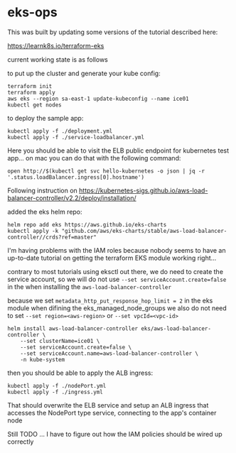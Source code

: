 # eks-ops

This was built by updating some versions of the tutorial described here:

https://learnk8s.io/terraform-eks

current working state is as follows

to put up the cluster and generate your kube config:

```
terraform init
terraform apply
aws eks --region sa-east-1 update-kubeconfig --name ice01
kubectl get nodes
```

to deploy the sample app:

```
kubectl apply -f ./deployment.yml
kubectl apply -f ./service-loadbalancer.yml
```

Here you should be able to visit the ELB public endpoint for kubernetes test
app... on mac you can do that with the following command:

```
open http://$(kubectl get svc hello-kubernetes -o json | jq -r '.status.loadBalancer.ingress[0].hostname')
```

Following instruction on https://kubernetes-sigs.github.io/aws-load-balancer-controller/v2.2/deploy/installation/

added the eks helm repo:

```
helm repo add eks https://aws.github.io/eks-charts
kubectl apply -k "github.com/aws/eks-charts/stable/aws-load-balancer-controller//crds?ref=master"
```

I'm having problems with the IAM roles because nobody seems to have an
up-to-date tutorial on getting the terraform EKS module working right...

contrary to most tutorials using eksctl out there, we do need to create the
service account, so we will do not use `--set serviceAccount.create=false`
in the when installing the `aws-load-balancer-controller`

because we set `metadata_http_put_response_hop_limit = 2` in the eks module when
difining the eks_managed_node_groups we also do not need to set
`--set region=<aws-region>` or `--set vpcId=<vpc-id>`

```
helm install aws-load-balancer-controller eks/aws-load-balancer-controller \
    --set clusterName=ice01 \
    --set serviceAccount.create=false \
    --set serviceAccount.name=aws-load-balancer-controller \
    -n kube-system
```

then you should be able to apply the ALB ingress:

```
kubectl apply -f ./nodePort.yml
kubectl apply -f ./ingress.yml
```

That should overwrite the ELB service and setup an ALB ingress that accesses the
NodePort type service, connecting to the app's container node

Still TODO ... I have to figure out how the IAM policies should be wired up
correctly
